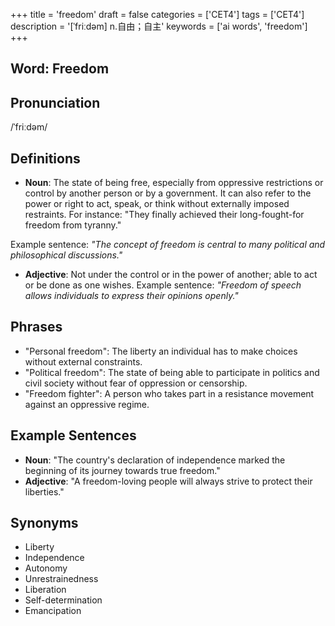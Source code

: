 +++
title = 'freedom'
draft = false
categories = ['CET4']
tags = ['CET4']
description = '[ˈfriːdəm] n.自由；自主'
keywords = ['ai words', 'freedom']
+++

## Word: Freedom

## Pronunciation
/ˈfriːdəm/

## Definitions
- **Noun**: The state of being free, especially from oppressive restrictions or control by another person or by a government. It can also refer to the power or right to act, speak, or think without externally imposed restraints. For instance: "They finally achieved their long-fought-for freedom from tyranny."

Example sentence: _"The concept of freedom is central to many political and philosophical discussions."_
  
- **Adjective**: Not under the control or in the power of another; able to act or be done as one wishes. Example sentence: _"Freedom of speech allows individuals to express their opinions openly."_

## Phrases
- "Personal freedom": The liberty an individual has to make choices without external constraints.
- "Political freedom": The state of being able to participate in politics and civil society without fear of oppression or censorship.
- "Freedom fighter": A person who takes part in a resistance movement against an oppressive regime.

## Example Sentences
- **Noun**: "The country's declaration of independence marked the beginning of its journey towards true freedom."
- **Adjective**: "A freedom-loving people will always strive to protect their liberties."

## Synonyms
- Liberty
- Independence
- Autonomy
- Unrestrainedness
- Liberation
- Self-determination
- Emancipation
